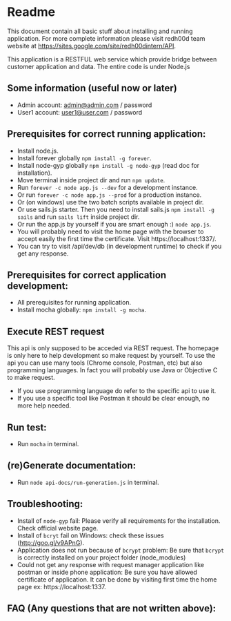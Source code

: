 # Readme

This document contain all basic stuff about installing and running application. For more complete information please visit redh00d team website at 
https://sites.google.com/site/redh00dintern/API.

This application is a RESTFUL web service which provide bridge between customer application and data. The entire code is under Node.js
## Some information (useful now or later)
- Admin account: admin@admin.com / password
- User1 account: user1@user.com / password

## Prerequisites for correct running application:
- Install node.js.
- Install forever globally `npm install -g forever`.
- Install node-gyp globally `npm install -g node-gyp` (read doc for installation).
- Move terminal inside project dir and run `npm update`.
- Run `forever -c node app.js --dev` for a development instance.
- Or run `forever -c node app.js --prod` for a production instance.
- Or (on windows) use the two batch scripts available in project dir.
- Or use sails.js starter. Then you need to install sails.js `npm install -g sails` and run `sails lift` inside project dir.
- Or run the app.js by yourself if you are smart enough :) `node app.js`.
- You will probably need to visit the home page with the browser to accept easily the first time the certificate. Visit https://localhost:1337/.
- You can try to visit /api/dev/db (in development runtime) to check if you get any response.

## Prerequisites for correct application development:
- All prerequisites for running application.
- Install mocha globally: `npm install -g mocha`.

## Execute REST request
This api is only supposed to be acceded via REST request. The homepage is only here to help development so make request by yourself.
To use the api you can use many tools (Chrome console, Postman, etc) but also programming languages. In fact you will probably use Java or Objective C to make request.
- If you use programming language do refer to the specific api to use it.
- If you use a specific tool like Postman it should be clear enough, no more help needed.

## Run test:
- Run `mocha` in terminal.

## (re)Generate documentation:
- Run `node api-docs/run-generation.js` in terminal.

## Troubleshooting:
- Install of `node-gyp` fail: Please verify all requirements for the installation. Check official website page.
- Install of `bcryt` fail on Windows: check these issues (http://goo.gl/v9APnG).
- Application does not run because of `bcrypt` problem: Be sure that `bcrypt` is correctly installed on your project folder (node_modules)
- Could not get any response with request manager application like postman or inside phone application: Be sure you have allowed certificate of application. It can be done by visiting first time the home page ex: https://localhost:1337.

## FAQ (Any questions that are not written above):
